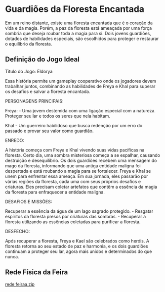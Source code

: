 # Guardiões da Floresta Encantada

Em um reino distante, existe uma floresta encantada que é o coração da vida e da magia. Porém, a paz da floresta está ameaçada por uma força sombria que deseja roubar toda a magia para si. Dois jovens guardiões, dotados de habilidades especiais, são escolhidos para proteger e restaurar o equilíbrio da floresta. 

## Definição do Jogo Ideal

Título do Jogo: Eldorya

Essa história permite um gameplay cooperativo onde os jogadores devem trabalhar juntos, combinando as habilidades de Freya e Khal para superar os desafios e salvar a floresta encantada.

PERSONAGENS PRINCIPAIS:

Freya: - Uma jovem destemida com uma ligação especial com a natureza.
Proteger seu lar e todos os seres que nela habitam. 

Khal - Um guerreiro habilidoso que busca redenção por um erro do passado e provar seu valor como guardião. 

ENREDO:

A história começa com Freya e Khal vivendo suas vidas pacíficas na floresta. Certo dia, uma sombra misteriosa começa a se espalhar, causando destruição e desequilíbrio. Os dois guardiões recebem uma mensagem do mago da floresta, informando que uma antiga entidade maligna foi despertada e está roubando a magia para se fortalecer. Freya e Khal se unem para enfrentar essa ameaça. Em sua jornada, eles passarão por várias regiões da floresta, cada uma com seus próprios desafios e criaturas. Eles precisam coletar artefatos que contêm a essência da magia da floresta para enfraquecer a entidade maligna. 

DESAFIOS E MISSÕES:

Recuperar a essência da água de um lago sagrado protegido. - Resgatar espíritos da floresta presos por criaturas das sombras. - Recuperar a floresta utilizando as essências coletadas para purificar a floresta. 

DESFECHO:

Após recuperar a floresta, Freya e Kael são celebrados como heróis. A floresta retorna ao seu estado de paz e harmonia, e os dois guardiões continuam a proteger seu lar, agora mais unidos e determinados do que nunca. 

## Rede Física da Feira
[rede feiraa.zip](https://github.com/Karolzinha-e-Loulou/avadakedavra/files/14622037/rede.feiraa.zip)
